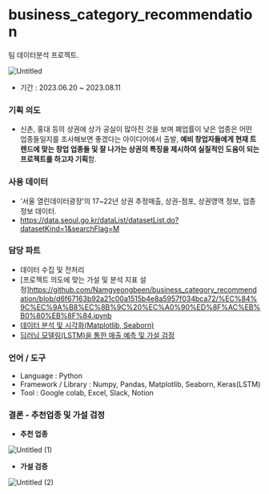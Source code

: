 # business_category_recommendation
팀 데이터분석 프로젝트.

![Untitled](https://github.com/Namgyeongbeen/business_category_recommendation/assets/152850843/d4808628-92a7-4f82-93d4-4b4d10467054)

- 기간 : 2023.06.20 ~ 2023.08.11

### 기획 의도

- 신촌, 홍대 등의 상권에 상가 공실이 많아진 것을 보며 폐업률이 낮은 업종은 어떤 업종들일지를 조사해보면 좋겠다는 아이디어에서 출발, **예비 창업자들에게 현재 트렌드에 맞는 창업 업종들 및 잘 나가는 상권의 특징을 제시하여 실질적인 도움이 되는 프로젝트를 하고자 기획**함.

### 사용 데이터

- ‘서울 열린데이터광장’의 17~22년 상권 추정매출, 상권-점포, 상권영역 정보, 업종 정보 데이터.
- https://data.seoul.go.kr/dataList/datasetList.do?datasetKind=1&searchFlag=M

### 담당 파트

- 데이터 수집 및 전처리
- [프로젝트 의도에 맞는 가설 및 분석 지표 설정]https://github.com/Namgyeongbeen/business_category_recommendation/blob/d6f67163b92a21c00a1515b4e8a5957f034bca72/%EC%84%9C%EC%9A%B8%EC%8B%9C%20%EC%A0%90%ED%8F%AC%EB%B0%80%EB%8F%84.ipynb
- [데이터 분석 및 시각화(Matplotlib, Seaborn)](https://colab.research.google.com/drive/1fznq6p0dL7aggZMnuiZbliepnuTib8WA?usp=sharing)
- [딥러닝 모델링(LSTM)을 통한 매출 예측 및 가설 검정](https://colab.research.google.com/drive/1l43EVGF5JXTHAP-7lExEOLGhn8CXBh1G?usp=drive_link)
    

### 언어 / 도구

- Language : Python
- Framework / Library : Numpy, Pandas, Matplotlib, Seaborn, Keras(LSTM)
- Tool : Google colab, Excel, Slack, Notion

### 결론 - 추천업종 및 가설 검정

- **추천 업종**

![Untitled (1)](https://github.com/Namgyeongbeen/business_category_recommendation/assets/152850843/49889a5f-f77f-486e-a505-fc4ad0770af7)

- **가설 검증**

![Untitled (2)](https://github.com/Namgyeongbeen/business_category_recommendation/assets/152850843/fa01bee6-20bf-4ade-b27f-c2eae5c4b08a)
